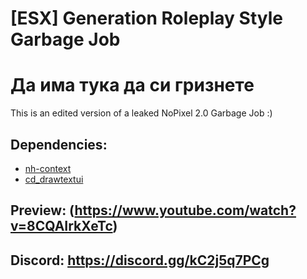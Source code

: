 # [ESX] Generation Roleplay Style Garbage Job
# Да има тука да си гризнете
This is an edited version of a leaked NoPixel 2.0 Garbage Job :)

## Dependencies:
- [nh-context](https://github.com/nighmares/nh-context)
- [cd_drawtextui](https://github.com/dsheedes/cd_drawtextui)

## Preview: (https://www.youtube.com/watch?v=8CQAIrkXeTc)

## Discord: https://discord.gg/kC2j5q7PCg
